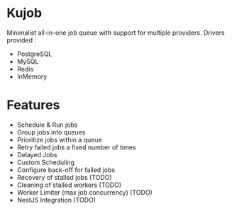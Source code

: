 # Kujob

Minimalist all-in-one job queue with support for multiple providers.
Drivers provided : 
- PostgreSQL
- MySQL
- Redis
- InMemory

# Features

- Schedule & Run jobs
- Group jobs into queues
- Prioritize jobs within a queue
- Retry failed jobs a fixed number of times
- Delayed Jobs
- Custom Scheduling
- Configure back-off for failed jobs
- Recovery of stalled jobs (TODO)
- Cleaning of stalled workers (TODO)
- Worker Limiter (max job concurrency) (TODO)
- NestJS Integration (TODO)